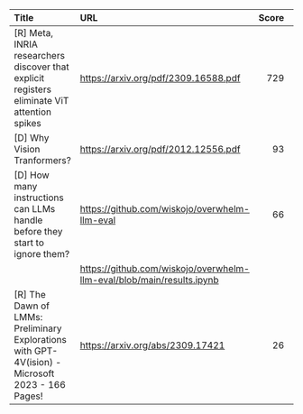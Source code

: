 | Title                                                                                           | URL                                                                   |   Score | Date                |
|:------------------------------------------------------------------------------------------------|:----------------------------------------------------------------------|--------:|:--------------------|
| [R] Meta, INRIA researchers discover that explicit registers eliminate ViT attention spikes     | https://arxiv.org/pdf/2309.16588.pdf                                  |     729 | 2023-10-01 14:28:22 |
| [D] Why Vision Tranformers?                                                                     | https://arxiv.org/pdf/2012.12556.pdf                                  |      93 | 2023-10-02 16:51:58 |
| [D] How many instructions can LLMs handle before they start to ignore them?                     | https://github.com/wiskojo/overwhelm-llm-eval                         |      66 | 2023-10-01 20:10:40 |
|                                                                                                 | https://github.com/wiskojo/overwhelm-llm-eval/blob/main/results.ipynb |         |                     |
| [R] The Dawn of LMMs: Preliminary Explorations with GPT-4V(ision) - Microsoft 2023 - 166 Pages! | https://arxiv.org/abs/2309.17421                                      |      26 | 2023-10-02 06:45:31 |
